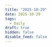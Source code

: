 ```yaml
---
title: "2025-10-29"
date: 2025-10-29
tags:
  - Daily
draft: true
hidden: false
disable_feed: false
---
```



